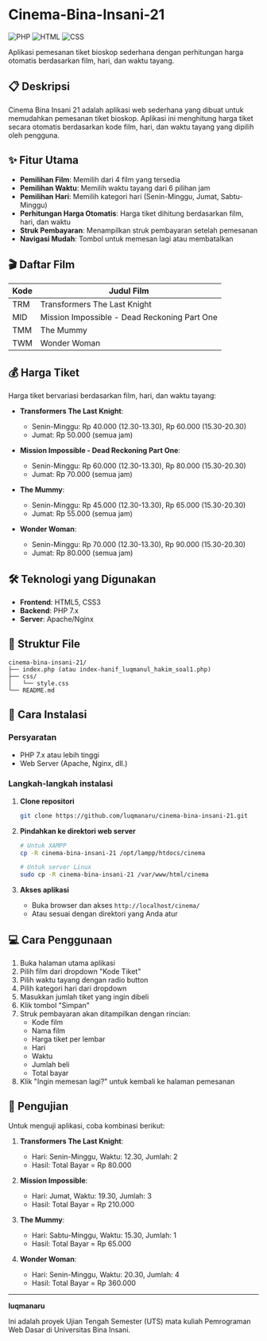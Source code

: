 # Cinema-Bina-Insani-21

![PHP](https://img.shields.io/badge/PHP-7.x-blue.svg)
![HTML](https://img.shields.io/badge/HTML5-orange.svg)
![CSS](https://img.shields.io/badge/CSS3-purple.svg)

Aplikasi pemesanan tiket bioskop sederhana dengan perhitungan harga otomatis berdasarkan film, hari, dan waktu tayang.

## 📋 Deskripsi

Cinema Bina Insani 21 adalah aplikasi web sederhana yang dibuat untuk memudahkan pemesanan tiket bioskop. Aplikasi ini menghitung harga tiket secara otomatis berdasarkan kode film, hari, dan waktu tayang yang dipilih oleh pengguna.

## ✨ Fitur Utama

- **Pemilihan Film**: Memilih dari 4 film yang tersedia
- **Pemilihan Waktu**: Memilih waktu tayang dari 6 pilihan jam
- **Pemilihan Hari**: Memilih kategori hari (Senin-Minggu, Jumat, Sabtu-Minggu)
- **Perhitungan Harga Otomatis**: Harga tiket dihitung berdasarkan film, hari, dan waktu
- **Struk Pembayaran**: Menampilkan struk pembayaran setelah pemesanan
- **Navigasi Mudah**: Tombol untuk memesan lagi atau membatalkan

## 🎬 Daftar Film

| Kode | Judul Film |
|-------|------------|
| TRM | Transformers The Last Knight |
| MID | Mission Impossible - Dead Reckoning Part One |
| TMM | The Mummy |
| TWM | Wonder Woman |

## 💰 Harga Tiket

Harga tiket bervariasi berdasarkan film, hari, dan waktu tayang:

- **Transformers The Last Knight**:
  - Senin-Minggu: Rp 40.000 (12.30-13.30), Rp 60.000 (15.30-20.30)
  - Jumat: Rp 50.000 (semua jam)

- **Mission Impossible - Dead Reckoning Part One**:
  - Senin-Minggu: Rp 60.000 (12.30-13.30), Rp 80.000 (15.30-20.30)
  - Jumat: Rp 70.000 (semua jam)

- **The Mummy**:
  - Senin-Minggu: Rp 45.000 (12.30-13.30), Rp 65.000 (15.30-20.30)
  - Jumat: Rp 55.000 (semua jam)

- **Wonder Woman**:
  - Senin-Minggu: Rp 70.000 (12.30-13.30), Rp 90.000 (15.30-20.30)
  - Jumat: Rp 80.000 (semua jam)

## 🛠 Teknologi yang Digunakan

- **Frontend**: HTML5, CSS3
- **Backend**: PHP 7.x
- **Server**: Apache/Nginx

## 📁 Struktur File

```
cinema-bina-insani-21/
├── index.php (atau index-hanif_luqmanul_hakim_soal1.php)
├── css/
│   └── style.css
└── README.md
```

## 🚀 Cara Instalasi

### Persyaratan
- PHP 7.x atau lebih tinggi
- Web Server (Apache, Nginx, dll.)

### Langkah-langkah instalasi

1. **Clone repositori**
   ```bash
   git clone https://github.com/luqmanaru/cinema-bina-insani-21.git
   ```

2. **Pindahkan ke direktori web server**
   ```bash
   # Untuk XAMPP
   cp -R cinema-bina-insani-21 /opt/lampp/htdocs/cinema
   
   # Untuk server Linux
   sudo cp -R cinema-bina-insani-21 /var/www/html/cinema
   ```

3. **Akses aplikasi**
   - Buka browser dan akses `http://localhost/cinema/`
   - Atau sesuai dengan direktori yang Anda atur

## 💻 Cara Penggunaan

1. Buka halaman utama aplikasi
2. Pilih film dari dropdown "Kode Tiket"
3. Pilih waktu tayang dengan radio button
4. Pilih kategori hari dari dropdown
5. Masukkan jumlah tiket yang ingin dibeli
6. Klik tombol "Simpan"
7. Struk pembayaran akan ditampilkan dengan rincian:
   - Kode film
   - Nama film
   - Harga tiket per lembar
   - Hari
   - Waktu
   - Jumlah beli
   - Total bayar
8. Klik "Ingin memesan lagi?" untuk kembali ke halaman pemesanan

## 🧪 Pengujian

Untuk menguji aplikasi, coba kombinasi berikut:

1. **Transformers The Last Knight**:
   - Hari: Senin-Minggu, Waktu: 12.30, Jumlah: 2
   - Hasil: Total Bayar = Rp 80.000

2. **Mission Impossible**:
   - Hari: Jumat, Waktu: 19.30, Jumlah: 3
   - Hasil: Total Bayar = Rp 210.000

3. **The Mummy**:
   - Hari: Sabtu-Minggu, Waktu: 15.30, Jumlah: 1
   - Hasil: Total Bayar = Rp 65.000

4. **Wonder Woman**:
   - Hari: Senin-Minggu, Waktu: 20.30, Jumlah: 4
   - Hasil: Total Bayar = Rp 360.000

---
**luqmanaru**

Ini adalah proyek Ujian Tengah Semester (UTS) mata kuliah Pemrograman Web Dasar di Universitas Bina Insani.
